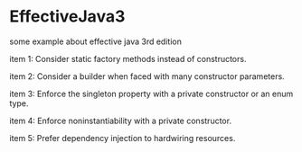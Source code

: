 # EffectiveJava3
some example about effective java 3rd edition

item 1: Consider static factory methods instead of constructors.

item 2: Consider a builder when faced with many constructor parameters.

item 3: Enforce the singleton property with a private constructor or an enum type.

item 4: Enforce noninstantiability with a private constructor.

item 5: Prefer dependency injection to hardwiring resources.


